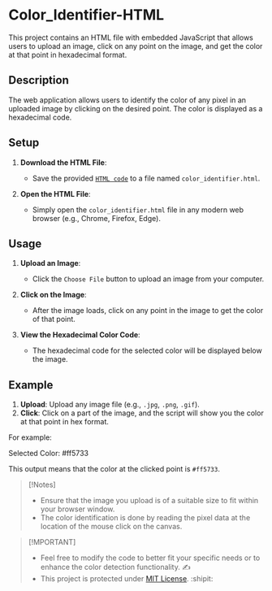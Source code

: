 # Color_Identifier-HTML

This project contains an HTML file with embedded JavaScript that allows users to upload an image, click on any point on the image, and get the color at that point in hexadecimal format.

## Description

The web application allows users to identify the color of any pixel in an uploaded image by clicking on the desired point. The color is displayed as a hexadecimal code.

## Setup

1. **Download the HTML File**:
   - Save the provided [`HTML code`](color_identifier.html) to a file named `color_identifier.html`.

2. **Open the HTML File**:
   - Simply open the `color_identifier.html` file in any modern web browser (e.g., Chrome, Firefox, Edge).

## Usage

1. **Upload an Image**:
   - Click the  `Choose File` button to upload an image from your computer.

2. **Click on the Image**:
   - After the image loads, click on any point in the image to get the color of that point.

3. **View the Hexadecimal Color Code**:
   - The hexadecimal code for the selected color will be displayed below the image.

## Example

1. **Upload**: Upload any image file (e.g., `.jpg`, `.png`, `.gif`).
2. **Click**: Click on a part of the image, and the script will show you the color at that point in hex format.

For example:

Selected Color: #ff5733

This output means that the color at the clicked point is `#ff5733`.

>[!Notes]
> - Ensure that the image you upload is of a suitable size to fit within your browser window.
> - The color identification is done by reading the pixel data at the location of the mouse click on the canvas.

>[!MPORTANT]
> - Feel free to modify the code to better fit your specific needs or to enhance the color detection functionality. ✍️
> - This project is protected under [MIT License](LICENSE). :shipit:
